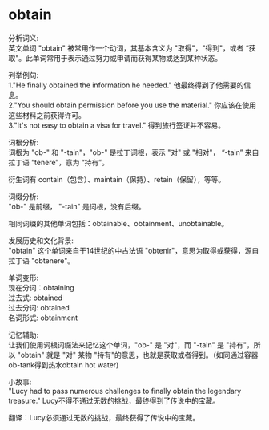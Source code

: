 # obtain

分析词义:  
英文单词 "obtain" 被常用作一个动词，其基本含义为 "取得"，"得到"，或者 “获取"。此单词常用于表示通过努力或申请而获得某物或达到某种状态。

  

列举例句:  
1."He finally obtained the information he needed." 他最终得到了他需要的信息。  
2."You should obtain permission before you use the material." 你应该在使用这些材料之前获得许可。  
3."It's not easy to obtain a visa for travel." 得到旅行签证并不容易。

  

词根分析:  
词根为 "ob-" 和 "-tain"，"ob-" 是拉丁词根，表示 "对" 或 "相对"， “-tain” 来自拉丁语 “tenere”，意为 “持有”。

  

衍生词有 contain（包含）、maintain（保持）、retain（保留），等等。

  

词缀分析:  
"ob-" 是前缀， "-tain" 是词根，没有后缀。

  

相同词缀的其他单词包括：obtainable、obtainment、unobtainable。

  

发展历史和文化背景:  
"obtain" 这个单词来自于14世纪的中古法语 "obtenir"，意思为取得或获得，源自拉丁语 "obtenere"。

  

单词变形:  
现在分词：obtaining  
过去式: obtained  
过去分词: obtained  
名词形式: obtainment

  

记忆辅助:  
让我们使用词根词缀法来记忆这个单词，"ob-" 是 "对"，而 "-tain" 是 "持有"，所以 "obtain" 就是 "对" 某物 "持有"的意思，也就是获取或者得到。（如同通过容器ob-tank得到热水obtain hot water)

  

小故事:  
"Lucy had to pass numerous challenges to finally obtain the legendary treasure." Lucy不得不通过无数的挑战，最终得到了传说中的宝藏。

  

翻译：Lucy必须通过无数的挑战，最终获得了传说中的宝藏。

